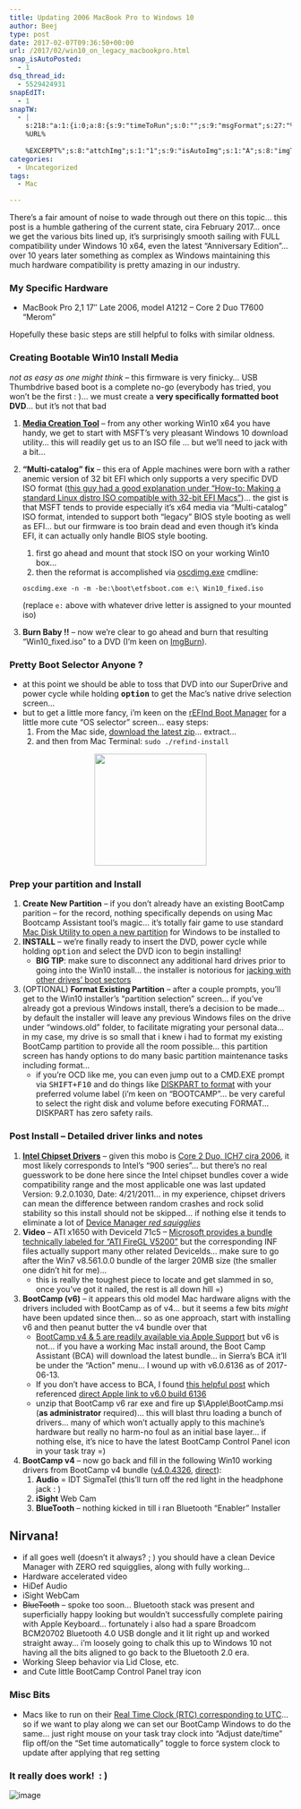 ```yaml
---
title: Updating 2006 MacBook Pro to Windows 10
author: Beej
type: post
date: 2017-02-07T09:36:50+00:00
url: /2017/02/win10_on_legacy_macbookpro.html
snap_isAutoPosted:
  - 1
dsq_thread_id:
  - 5529424931
snapEdIT:
  - 1
snapTW:
  - |
    s:218:"a:1:{i:0;a:8:{s:9:"timeToRun";s:0:"";s:9:"msgFormat";s:27:"%TITLE%
    %URL%
    
    %EXCERPT%";s:8:"attchImg";s:1:"1";s:9:"isAutoImg";s:1:"A";s:8:"imgToUse";s:0:"";s:9:"isAutoURL";s:1:"A";s:8:"urlToUse";s:0:"";s:2:"do";i:0;}}";
categories:
  - Uncategorized
tags:
  - Mac

---
```

There&#8217;s a fair amount of noise to wade through out there on this topic&#8230; this post is a humble gathering of the current state, cira February 2017&#8230; once we get the various bits lined up, it&#8217;s surprisingly smooth sailing with FULL compatibility under Windows 10 x64, even the latest &#8220;Anniversary Edition&#8221;&#8230; over 10 years later something as complex as Windows maintaining this much hardware compatibility is pretty amazing in our industry.

### My Specific Hardware

  * MacBook Pro 2,1 17&#8243; Late 2006, model A1212 &#8211; Core 2 Duo T7600 &#8220;Merom&#8221;

Hopefully these basic steps are still helpful to folks with similar oldness.

### Creating Bootable Win10 Install Media

_not as easy as one might think_ &#8211; this firmware is very finicky&#8230; USB Thumbdrive based boot is a complete no-go (everybody has tried, you won&#8217;t be the first : )&#8230; we must create a **very specifically formatted boot DVD**&#8230; but it&#8217;s not that bad

  1. **[Media Creation Tool][1]** &#8211; from any other working Win10 x64 you have handy, we get to start with MSFT&#8217;s very pleasant Windows 10 download utility&#8230; this will readily get us to an ISO file &#8230; but we&#8217;ll need to jack with a bit&#8230; 
  2. **&#8220;Multi-catalog&#8221; fix** &#8211; this era of Apple machines were born with a rather anemic version of 32 bit EFI which only supports a very specific DVD ISO format ([this guy had a good explanation under &#8220;How-to: Making a standard Linux distro ISO compatible with 32-bit EFI Macs&#8221;][2])&#8230; the gist is that MSFT tends to provide especially it&#8217;s x64 media via &#8220;Multi-catalog&#8221; ISO format, intended to support both &#8220;legacy&#8221; BIOS style booting as well as EFI&#8230; but our firmware is too brain dead and even though it&#8217;s kinda EFI, it can actually only handle BIOS style booting. 
      1. first go ahead and mount that stock ISO on your working Win10 box&#8230;
      2. then the reformat is accomplished via [oscdimg.exe][3] cmdline:
  
        `oscdimg.exe -n -m -be:\boot\etfsboot.com e:\ Win10_fixed.iso`
  
        (replace `e:` above with whatever drive letter is assigned to your mounted iso)
  3. **Burn Baby !!** &#8211; now we&#8217;re clear to go ahead and burn that resulting &#8220;Win10_fixed.iso&#8221; to a DVD (I&#8217;m keen on [ImgBurn][4]).

### Pretty Boot Selector Anyone ?

  * at this point we should be able to toss that DVD into our SuperDrive and power cycle while holding **<kbd>option</kbd>** to get the Mac&#8217;s native drive selection screen&#8230;
  * but to get a little more fancy, i&#8217;m keen on the [rEFInd Boot Manager][5] for a little more cute &#8220;OS selector&#8221; screen&#8230; easy steps: 
      1. From the Mac side, [download the latest zip][6]&#8230; extract&#8230;
      2. and then from Mac Terminal: `sudo ./refind-install`

<img src="https://cloud.githubusercontent.com/assets/6301228/24815086/cd160dc8-1b88-11e7-949d-8a9a2f0f8171.png" style="height: 200px; margin: 0 auto; display: block;" />

### Prep your partition and Install

  1. **Create New Partition** &#8211; if you don&#8217;t already have an existing BootCamp parition &#8211; for the record, nothing specifically depends on using Mac Bootcamp Assistant tool&#8217;s magic&#8230; it&#8217;s totally fair game to use standard [Mac Disk Utility to open a new partition][7] for Windows to be installed to
  2. **INSTALL** &#8211; we&#8217;re finally ready to insert the DVD, power cycle while holding <kbd>option</kbd> and select the DVD icon to begin installing! 
      * **BIG TIP**: make sure to <span class="hl">disconnect any additional hard drives prior to going into the Win10 install</span>&#8230; the installer is notorious for [jacking with other drives&#8217; boot sectors][8]
  3. (OPTIONAL) **Format Existing Partition** &#8211; after a couple prompts, you&#8217;ll get to the Win10 installer&#8217;s &#8220;partition selection&#8221; screen&#8230; if you&#8217;ve already got a previous Windows install, there&#8217;s a decision to be made&#8230; by default the installer will leave any previous Windows files on the drive under &#8220;windows.old&#8221; folder, to facilitate migrating your personal data&#8230; in my case, my drive is so small that i knew i had to format my existing BootCamp partition to provide all the room possible&#8230; this partition screen has handy options to do many basic partition maintenance tasks including format&#8230; 
      * if you&#8217;re OCD like me, you can even jump out to a CMD.EXE prompt via <kbd>SHIFT+F10</kbd> and do things like [DISKPART to format][9] with your preferred volume label (i&#8217;m keen on &#8220;BOOTCAMP&#8221;&#8230; <span class="hl">be very careful to select the right disk and volume before executing FORMAT</span>&#8230; DISKPART has zero safety rails.

### Post Install &#8211; Detailed driver links and notes

  1. **[Intel Chipset Drivers][10]** &#8211; given this mobo is [Core 2 Duo, ICH7 cira 2006][11], it most likely corresponds to Intel&#8217;s &#8220;900 series&#8221;&#8230; but there&#8217;s no real guesswork to be done here since the Intel chipset bundles cover a wide compatibility range and the most applicable one was last updated Version: 9.2.0.1030, Date: 4/21/2011&#8230; in my experience, chipset drivers can mean the difference between random crashes and rock solid stability so this install should not be skipped&#8230; if nothing else it tends to eliminate a lot of [Device Manager _red squigglies_][12]
  2. **Video** &#8211; ATI x1650 with DeviceId 71c5 &#8211; [Microsoft provides a bundle technically labeled for &#8220;ATI FireGL V5200&#8221;][13] but the corresponding INF files actually support many other related DeviceIds&#8230; make sure to go after the Win7 v8.561.0.0 bundle of the larger 20MB size (the smaller one didn&#8217;t hit for me)&#8230; 
      * <span class="hl">this is really the toughest piece to locate and get slammed in so, once you&#8217;ve got it nailed, the rest is all down hill =)</span>
  3. **BootCamp (v6)** &#8211; it appears this old model Mac hardware aligns with the drivers included with BootCamp as of v4&#8230; but it seems a few bits _might_ have been updated since then&#8230; so as one approach, start with installing v6 and then peanut butter the v4 bundle over that 
      * [BootCamp v4 & 5 are readily available via Apple Support][14] but v6 is not&#8230; if you have a working Mac install around, the Boot Camp Assistant (BCA) will download the latest bundle&#8230; in Sierra&#8217;s BCA it&#8217;ll be under the &#8220;Action&#8221; menu&#8230; I wound up with v6.0.6136 as of 2017-06-13.
      * If you don&#8217;t have access to BCA, I found [this helpful post][15] which referenced [direct Apple link to v6.0 build 6136][16]
      * unzip that BootCamp v6 rar exe and fire up $\Apple\BootCamp.msi (**as administrator** required)&#8230; this will blast thru loading a bunch of drivers&#8230; many of which won&#8217;t actually apply to this machine&#8217;s hardware but really no harm-no foul as an initial base layer&#8230; if nothing else, it&#8217;s nice to have the latest BootCamp Control Panel icon in your task tray =)
  4. **BootCamp v4** &#8211; now go back and fill in the following Win10 working drivers from BootCamp v4 bundle ([v4.0.4326][17], [direct][18]): 
      1. **Audio** = IDT SigmaTel (this&#8217;ll turn off the red light in the headphone jack : )
      2. **iSight** Web Cam
      3. **BlueTooth** &#8211; nothing kicked in till i ran Bluetooth &#8220;Enabler&#8221; Installer

## Nirvana!

  * if all goes well (doesn&#8217;t it always? ; ) you should have a clean Device Manager with ZERO red squigglies, along with fully working&#8230;
  * Hardware accelerated video
  * HiDef Audio
  * iSight WebCam
  * <s>BlueTooth</s> &#8211; spoke too soon&#8230; Bluetooth stack was present and superficially happy looking but wouldn&#8217;t successfully complete pairing with Apple Keyboard&#8230; fortunately i also had a spare Broadcom BCM20702 Bluetooth 4.0 USB dongle and it lit right up and worked straight away&#8230; i&#8217;m loosely going to chalk this up to Windows 10 not having all the bits aligned to go back to the Bluetooth 2.0 era. 
  * Working Sleep behavior via Lid Close, etc.
  * and Cute little BootCamp Control Panel tray icon

### Misc Bits

  * Macs like to run on their [Real Time Clock (RTC) corresponding to UTC][19]&#8230; so if we want to play along we can set our BootCamp Windows to do the same&#8230; just right mouse on your task tray clock into &#8220;Adjust date/time&#8221; flip off/on the &#8220;Set time automatically&#8221; toggle to force system clock to update after applying that reg setting

### It really does work! &nbsp;: )

![image][20]

 [1]: https://www.microsoft.com/en-us/software-download/windows10
 [2]: https://mattgadient.com/2016/07/11/linux-dvd-images-and-how-to-for-32-bit-efi-macs-late-2006-models
 [3]: http://www.sevenforums.com/attachments/general-discussion/32382d1256189124-make-bootable-iso-student-d-l-oscdimg.zip
 [4]: http://www.imgburn.com/index.php?act=Download
 [5]: http://www.rodsbooks.com/refind/index.html
 [6]: http://www.rodsbooks.com/refind/getting.html
 [7]: http://fgimian.github.io/blog/2016/03/12/installing-windows-10-on-a-mac-without-bootcamp/#partitioning-your-drive
 [8]: /2015/08/windowsuefi.html#NotesLessonsLearned
 [9]: https://social.technet.microsoft.com/Forums/windowsserver/en-US/ebc26d5d-09bc-43a6-a946-608c84d46f61/change-volume-label-of-system-volume?forum=winservercore
 [10]: https://downloadcenter.intel.com/download/20018/INF-Update-Utility-Primarily-for-Intel-6-5-4-3-900-Series-Chipsets-Zip-Format?product=1145
 [11]: https://en.wikipedia.org/wiki/List_of_Intel_chipsets#Core_2_chipsets
 [12]: http://images.techhive.com/images/article/2014/01/device-manager-100226208-orig.png
 [13]: http://www.catalog.update.microsoft.com/Search.aspx?q=v5200
 [14]: https://support.apple.com/en-us/HT205016
 [15]: https://digiex.net/threads/apple-windows-10-bootcamp-6-drivers-download-applebcupdate-exe-april-1st-2016.14828/
 [16]: http://swcdn.apple.com/content/downloads/16/10/031-55711/ufi4c7o3x20i5ge93l2yu869yegn222i8l/AppleBcUpdate.exe
 [17]: https://support.apple.com/kb/DL1636?locale=en_US
 [18]: http://support.apple.com/downloads/DL1636/en_US/BootCamp4.0.4326.zip
 [19]: http://superuser.com/questions/975717/does-windows-10-support-utc-as-bios-time
 [20]: https://cloud.githubusercontent.com/assets/6301228/22683281/1c793688-eccc-11e6-8ed6-c12c5034ab71.png